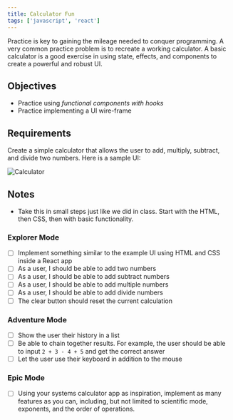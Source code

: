 ```yaml
---
title: Calculator Fun
tags: ['javascript', 'react']
---
```


Practice is key to gaining the mileage needed to conquer programming. A very common practice problem is to recreate a working calculator. A basic calculator is a good exercise in using state, effects, and components to create a powerful and robust UI.

## Objectives

- Practice using _functional components with hooks_
- Practice implementing a UI wire-frame

## Requirements

Create a simple calculator that allows the user to add, multiply, subtract, and divide two numbers. Here is a sample UI:

![Calculator](https://raw.githubusercontent.com/suncoast-devs/handbook/master/assignments/assets/calculator.png)

## Notes

- Take this in small steps just like we did in class. Start with the HTML, then CSS, then with basic functionality.

### Explorer Mode

- [ ] Implement something similar to the example UI using HTML and CSS inside a React app
- [ ] As a user, I should be able to add two numbers
- [ ] As a user, I should be able to add subtract numbers
- [ ] As a user, I should be able to add multiple numbers
- [ ] As a user, I should be able to add divide numbers
- [ ] The clear button should reset the current calculation

### Adventure Mode

- [ ] Show the user their history in a list
- [ ] Be able to chain together results. For example, the user should be able to input `2 + 3 - 4 + 5` and get the correct answer
- [ ] Let the user use their keyboard in addition to the mouse

### Epic Mode

- [ ] Using your systems calculator app as inspiration, implement as many features as you can, including, but not limited to scientific mode, exponents, and the order of operations.
